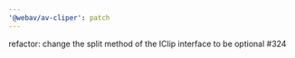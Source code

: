 ```yaml
---
'@webav/av-cliper': patch
---
```


refactor: change the split method of the IClip interface to be optional #324
